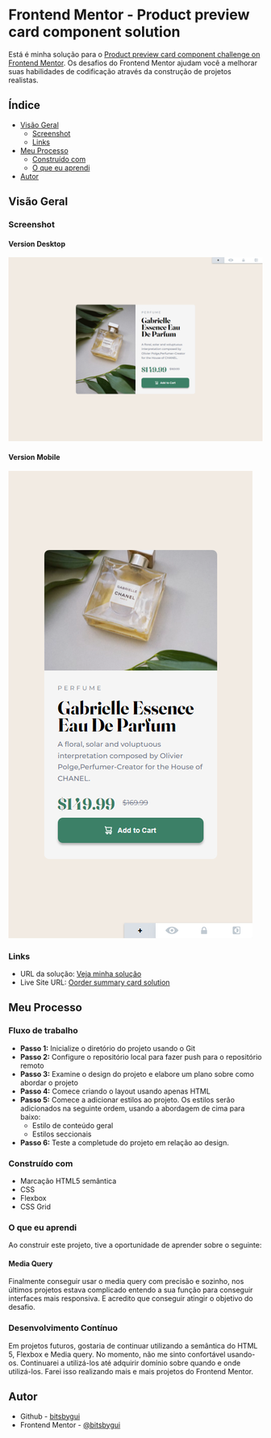 # Frontend Mentor - Product preview card component solution

Está é minha solução para o [Product preview card component challenge on Frontend Mentor](https://www.frontendmentor.io/challenges/product-preview-card-component-GO7UmttRfa). Os desafios do Frontend Mentor ajudam você a melhorar suas habilidades de codificação através da construção de projetos realistas.

## Índice

- [Visão Geral](#overview)
  - [Screenshot](#screenshot)
  - [Links](#links)
- [Meu Processo](#meu-processo)
  - [Construído com](#construído-com)
  - [O que eu aprendi](#o-que-eu-aprendi)
- [Autor](#autor)

## Visão Geral

### Screenshot

#### Version Desktop

![](/images/screenshot.png)

#### Version Mobile

![](/images/screenshot-mobile.png)

### Links

- URL da solução: [Veja minha solução](https://github.com/bitsbygui/order-summary-component-main)
- Live Site URL: [Oorder summary card solution](https://bitsbygui.github.io/order-summary-component-main/)

## Meu Processo

### Fluxo de trabalho

- **Passo 1:** Inicialize o diretório do projeto usando o Git
- **Passo 2:** Configure o repositório local para fazer push para o repositório remoto
- **Passo 3:** Examine o design do projeto e elabore um plano sobre como abordar o projeto
- **Passo 4:** Comece criando o layout usando apenas HTML
- **Passo 5:** Comece a adicionar estilos ao projeto. Os estilos serão adicionados na seguinte ordem, usando a abordagem de cima para baixo:
  - Estilo de conteúdo geral
  - Estilos seccionais
- **Passo 6:** Teste a completude do projeto em relação ao design.

### Construído com

- Marcação HTML5 semântica
- CSS
- Flexbox
- CSS Grid

### O que eu aprendi

Ao construir este projeto, tive a oportunidade de aprender sobre o seguinte:

#### Media Query

Finalmente conseguir usar o media query com precisão e sozinho, nos últimos projetos estava complicado entendo a sua função para conseguir interfaces mais responsiva. E acredito que conseguir atingir o objetivo do desafio.

### Desenvolvimento Contínuo

Em projetos futuros, gostaria de continuar utilizando a semântica do HTML 5, Flexbox e Media query. No momento, não me sinto confortável usando-os. Continuarei a utilizá-los até adquirir domínio sobre quando e onde utilizá-los. Farei isso realizando mais e mais projetos do Frontend Mentor.

## Autor

- Github - [bitsbygui](https://github.com/bitsbygui)
- Frontend Mentor - [@bitsbygui](https://www.frontendmentor.io/profile/bitsbygui)

